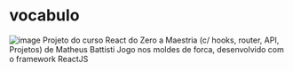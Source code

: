 # vocabulo
![image](https://user-images.githubusercontent.com/102833436/220488265-d21f79c4-add8-4847-98e0-656422a6578f.png)
Projeto do curso React do Zero a Maestria (c/ hooks, router, API, Projetos) de Matheus Battisti
Jogo nos moldes de forca, desenvolvido com o framework ReactJS
